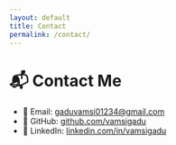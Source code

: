 ```yaml
---
layout: default
title: Contact
permalink: /contact/
---
```


# 📬 Contact Me

- 📧 Email: gaduvamsi01234@gmail.com  
- 💼 GitHub: [github.com/vamsigadu](https://github.com/vamsigadu)  
- 🔗 LinkedIn: [linkedin.com/in/vamsigadu](#)
